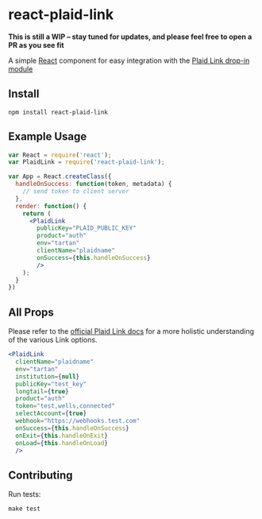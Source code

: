 # react-plaid-link

**This is still a WIP – stay tuned for updates, and please feel free to open a PR as you see fit**

A simple [React](https://facebook.github.io/react/) component for easy
integration with the [Plaid Link drop-in module](https://plaid.com/docs/link/)


## Install

```
npm install react-plaid-link
```

## Example Usage

```jsx
var React = require('react');
var PlaidLink = require('react-plaid-link');

var App = React.createClass({
  handleOnSuccess: function(token, metadata) {
    // send token to client server
  },
  render: function() {
    return (
      <PlaidLink
        publicKey="PLAID_PUBLIC_KEY"
        product="auth"
        env="tartan"
        clientName="plaidname"
        onSuccess={this.handleOnSuccess}
        />
    );
  }
})
```

## All Props

Please refer to the [official Plaid Link docs](https://plaid.com/link/) for
a more holistic understanding of the various Link options.

```jsx
<PlaidLink
  clientName="plaidname"
  env="tartan"
  institution={null}
  publicKey="test_key"
  longtail={true}
  product="auth"
  token="test,wells,connected"
  selectAccount={true}
  webhook="https://webhooks.test.com"
  onSuccess={this.handleOnSuccess}
  onExit={this.handleOnExit}
  onLoad={this.handleOnLoad}
  />
```


## Contributing

Run tests:

```
make test
```

